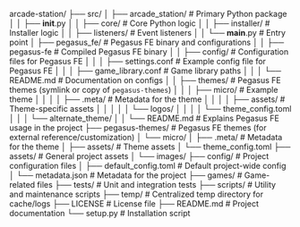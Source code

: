 arcade-station/
├── src/
│   ├── arcade_station/            # Primary Python package
│   │   ├── __init__.py
│   │   ├── core/                  # Core Python logic
│   │   ├── installer/             # Installer logic
│   │   ├── listeners/             # Event listeners
│   │   └── __main__.py            # Entry point
│   ├── pegasus_fe/                # Pegasus FE binary and configurations
│   │   ├── pegasus-fe             # Compiled Pegasus FE binary
│   │   ├── config/                # Configuration files for Pegasus FE
│   │   │   ├── settings.conf      # Example config file for Pegasus FE
│   │   │   ├── game_library.conf  # Game library paths
│   │   │   └── README.md          # Documentation on configs
│   │   ├── themes/                # Pegasus FE themes (symlink or copy of `pegasus-themes`)
│   │   │   ├── micro/             # Example theme
│   │   │   │   ├── .meta/         # Metadata for the theme
│   │   │   │   ├── assets/        # Theme-specific assets
│   │   │   │   │   └── logos/
│   │   │   │   └── theme_config.toml
│   │   │   └── alternate_theme/
│   │   └── README.md              # Explains Pegasus FE usage in the project
├── pegasus-themes/                # Pegasus FE themes (for external reference/customization)
│   └── micro/
│       ├── .meta/                 # Metadata for the theme
│       ├── assets/                # Theme assets
│       └── theme_config.toml
├── assets/                        # General project assets
│   └── images/
├── config/                        # Project configuration files
│   ├── default_config.toml        # Default project-wide config
│   └── metadata.json              # Metadata for the project
├── games/                         # Game-related files
├── tests/                         # Unit and integration tests
├── scripts/                       # Utility and maintenance scripts
├── temp/                          # Centralized temp directory for cache/logs
├── LICENSE                        # License file
├── README.md                      # Project documentation
└── setup.py                       # Installation script
